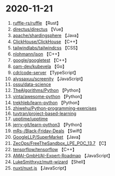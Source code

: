 # 2020-11-21

1. [ruffle-rs/ruffle](https://github.com/ruffle-rs/ruffle) 【Rust】
2. [directus/directus](https://github.com/directus/directus) 【Vue】
3. [apache/shardingsphere](https://github.com/apache/shardingsphere) 【Java】
4. [ClickHouse/ClickHouse](https://github.com/ClickHouse/ClickHouse) 【C++】
5. [tailwindlabs/tailwindcss](https://github.com/tailwindlabs/tailwindcss) 【CSS】
6. [nlohmann/json](https://github.com/nlohmann/json) 【C++】
7. [google/googletest](https://github.com/google/googletest) 【C++】
8. [oam-dev/kubevela](https://github.com/oam-dev/kubevela) 【Go】
9. [cdr/code-server](https://github.com/cdr/code-server) 【TypeScript】
10. [alyssaxuu/screenity](https://github.com/alyssaxuu/screenity) 【JavaScript】
11. [ossu/data-science](https://github.com/ossu/data-science) 
12. [TheAlgorithms/Python](https://github.com/TheAlgorithms/Python) 【Python】
13. [vinta/awesome-python](https://github.com/vinta/awesome-python) 【Python】
14. [trekhleb/learn-python](https://github.com/trekhleb/learn-python) 【Python】
15. [zhiwehu/Python-programming-exercises](https://github.com/zhiwehu/Python-programming-exercises) 
16. [tuvtran/project-based-learning](https://github.com/tuvtran/project-based-learning) 
17. [upptime/upptime](https://github.com/upptime/upptime) 
18. [jerry-git/learn-python3](https://github.com/jerry-git/learn-python3) 【Python】
19. [mRs-/Black-Friday-Deals](https://github.com/mRs-/Black-Friday-Deals) 【Swift】
20. [GoogleLLP/SuperMarket](https://github.com/GoogleLLP/SuperMarket) 【Java】
21. [ZecOps/FreeTheSandbox_LPE_POC_13.7](https://github.com/ZecOps/FreeTheSandbox_LPE_POC_13.7) 【C】
22. [tensorflow/tensorflow](https://github.com/tensorflow/tensorflow) 【C++】
23. [AMAI-GmbH/AI-Expert-Roadmap](https://github.com/AMAI-GmbH/AI-Expert-Roadmap) 【JavaScript】
24. [LukeSmithxyz/mutt-wizard](https://github.com/LukeSmithxyz/mutt-wizard) 【Shell】
25. [nuxt/nuxt.js](https://github.com/nuxt/nuxt.js) 【JavaScript】
